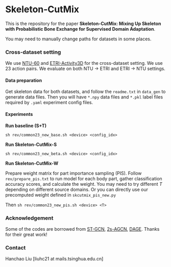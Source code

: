 # Skeleton-CutMix

This is the repository for the paper **Skeleton-CutMix: Mixing Up Skeleton with Probabilistic Bone Exchange for Supervised Domain Adaptation**.

You may need to manually change paths for datasets in some places. 

### Cross-dataset setting
We use [NTU-60](https://rose1.ntu.edu.sg/dataset/actionRecognition/) and [ETRI-Activity3D](https://nanum.etri.re.kr/share/judekim/HMI?lang=En_us) for the cross-dataset setting. We use 23 action pairs. We evaluate on both NTU $\rightarrow$ ETRI
and ETRI $\rightarrow$ NTU settings.

#### Data preparation
Get skeleton data for both datasets, and follow the `readme.txt` in `data_gen` to generate data files. Then you will have `*.npy` data files and `*.pkl` label files
required by `.yaml` experiment config files.

#### Experiments
**Run baseline (S+T)**

`sh rev/common23_new_base.sh <device> <config_idx>`

**Run Skeleton-CutMix-S**

`sh rev/common23_new_beta.sh <device> <config_idx>`

**Run Skeleton-CutMix-W**

Prepare weight matrix for part importance sampling (PIS). Follow `rev/prepare_pis.txt` to run model for each body part, gather classification accuracy scores, 
and calculate the weight. You may need to try different $T$ depending on different source domains. Or you can directly use our precomputed weight defined in `skcutmix_pis_new.py`


Then `sh rev/common23_new_pis.sh <device> <T>`




### Acknowledgement
Some of the codes are borrowed from [ST-GCN](https://github.com/yysijie/st-gcn/), [2s-AGCN](https://github.com/lshiwjx/2s-AGCN), [DAGE](https://github.com/LukasHedegaard/dage). Thanks for their great work!

### Contact 
Hanchao Liu [liuhc21 at mails.tsinghua.edu.cn]



